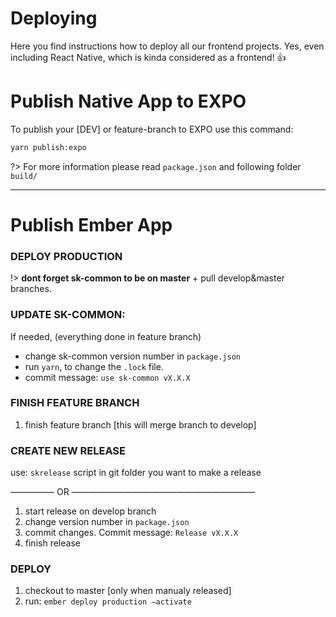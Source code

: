 # Deploying
Here you find instructions how to deploy all our frontend projects. Yes, even including React Native,
which is kinda considered as a frontend! 👍

# Publish Native App to EXPO

To publish your [DEV] or feature-branch to EXPO use this command:
```bash
yarn publish:expo
```

?> For more information please read `package.json` and following folder `build/`

---

# Publish Ember App
### DEPLOY PRODUCTION
!> **dont forget sk-common to be on master** + pull develop&master branches.


### UPDATE SK-COMMON:
If needed, (everything done in feature branch)
  - change sk-common version number in `package.json`
  -  run `yarn`, to change the `.lock` file.
  - commit message: `use sk-common vX.X.X`


### FINISH FEATURE BRANCH
  1. finish feature branch [this will merge branch to develop]


### CREATE NEW RELEASE
  use: `skrelease` script in git folder you want to make a release

  ————— OR —————————————————————

  1. start release on develop branch
  2. change version number in `package.json`
  3. commit changes. Commit message: `Release vX.X.X`
  4. finish release

### DEPLOY
1. checkout to master [only when manualy released]
2. run: `ember deploy production —activate`
